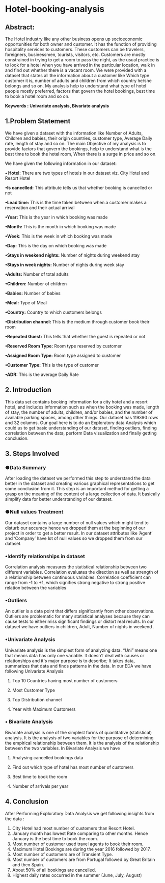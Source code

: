# Hotel-booking-analysis

## **Abstract:**

The Hotel industry like any other business opens up socioeconomic opportunities for both owner and customer. It has the function of providing hospitality services to customers. These customers can be travelers, foreigners, businessmen, tourists, visitors, etc. Customers are mostly constrained in trying to get a room to pass the night, as the usual practice is to look for a hotel when you have arrived in the particular location, walk in and find out whether there is a vacant room.
We were provided with a dataset that states all the information about a customer like Which type customer it is, number of adults and children from which country he/she belongs and so on. My analysis help to understand what type of hotel people mostly preferred, factors that govern the hotel bookings, best time to book a hotel room and so on.
           

**Keywords : Univariate analysis, Bivariate analysis**

## **1.Problem Statement**

We have given a dataset with the information like Number of Adults, Children and babies, their origin countries, customer type, Average Daily rate, length of stay and so on. The main Objective of my analysis is to provide factors that govern the bookings, help to understand what is the best time to book the hotel room, When there is a surge in price and so on.

We have given the following information in our dataset: 

**• Hotel:**  There are two types of hotels in our dataset viz. City Hotel and Resort Hotel

**•Is cancelled:**  This attribute tells us that whether booking is cancelled or not

**•Lead time:**  This is the time taken between when a customer makes a reservation and their actual arrival

**•Year:**  This is the year in which booking was made

**•Month:** This is the month in which booking was made

**•Week:**  This is the week in which booking was made

**•Day:** This is the day on which booking was made

**•Stays in weekend nights:**  Number of nights during weekend stay

**•Stays in week nights:**  Number of nights during week stay

**•Adults:**  Number of total adults 

**•Children:**  Number  of children

**•Babies:**  Number of babies

**•Meal:**  Type of Meal

**•Country:**  Country to which customers belongs

**•Distribution channel:**  This is the medium through customer book their room 

**•Repeated Guest:** This tells that whether the guest is repeated or not

**•Reserved Room Type:**  Room type reserved by customer

**•Assigned Room Type:**  Room type assigned to customer

**•Customer Type:** This is the type of customer

**•ADR:**  This is the average Daily Rate

## **2. Introduction**

This data set contains booking information for a city hotel and a resort hotel, and includes information such as when the booking was made, length of stay, the number of adults, children, and/or babies, and the number of available parking spaces, among other things.
Our dataset has 119390 rows and 32 columns. Our goal here is to do an Exploratory data Analysis which could us to get basic understanding of our dataset, finding outliers, finding correlation between the data, perform Data visualization and finally getting conclusion. 

## **3. Steps Involved**
### **●Data Summary**

After loading the dataset we performed this step to understand the data better in the dataset and creating various graphical representations to get some conclusion from it.
This step is an important method for getting a grasp on the meaning of the content of a large collection of data. It basically simplify data for better understanding of our dataset.

### **●Null values Treatment**

Our dataset contains a large number of null values which might tend to disturb our accuracy hence we dropped them at the beginning of our project in order to get a better result. In our dataset attributes like ‘Agent’ and ‘Company’ have lot of null values so we dropped them from our dataset.

### **•Identify relationships in dataset** 

Correlation analysis measures the statistical relationship between two different variables. Correlation evaluates the direction as well as strength of a relationship between continuous variables. Correlation coefficient can range from -1 to +1, which signifies strong negative to strong positive relation between the variables

### **•Outliers**

An outlier is a data point that differs significantly from other observations. Outliers are problematic for many statistical analyses because they can cause tests to either miss significant findings or distort real results. In our dataset we have outliers in children, Adult, Number of nights in weekend .

### **•Univariate Analysis**

Univariate analysis is the simplest form of analyzing data. “Uni” means one that means data has only one variable. It doesn't deal with causes or relationships and it's major purpose is to describe; It takes data, summarizes that data and finds patterns in the data.
In our EDA we have following Univariate Analysis

1.   Top 10 Countries having most number of customers
         
2.   Most Customer Type
         
3.   Top Distribution channel
         
4.   Year with Maximum Customers  

### **•	Bivariate Analysis**

Bivariate analysis is one of the simplest forms of quantitative (statistical) analysis. 
It is the analysis of two variables for the purpose of determining the empirical relationship between them. It is the analysis of the relationship between the two variables.
In Bivariate Analysis we have 

1.   Analysing   cancelled  bookings data
                
2.   Find out which type of hotel has most number of customers
                
3.   Best time to book the room
                
4.   Number of arrivals per year


## **4. Conclusion**
After Performing Exploratory Data Analysis we get following insights from the data :
1.	City Hotel had most number of customers than Resort Hotel.
2.	January month has lowest Rate comparing to other months. Hence January is the best time to book the room.
3.	Most number of customer used travel agents to book their room.
4.	Maximum Hotel Bookings are during the year 2016 followed by 2017.
5.	Most number of customers are of Transient Type.
6.	Most number of customers are from Portugal followed by Great Britain and then Spain.
7.	About 50% of all bookings are cancelled.
8.	Highest daily rates occurred in the summer (June, July, August)
